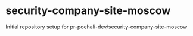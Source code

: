 # security-company-site-moscow

Initial repository setup for pr-poehali-dev/security-company-site-moscow